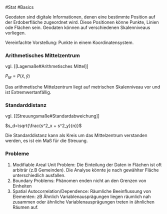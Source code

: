 #Stat #Basics 

Geodaten sind digitale Informationen, denen eine bestimmte Position auf der Erdoberfläche zugeordnet wird. Diese Positionen könne Punkte, Linien ode Flächen sein. Geodaten können auf verschiedenen Skalenniveaus vorliegen.

Vereinfachte Vorstellung: Punkte in einem Koordinatensystem.

### Arithmetisches Mittelzentrum

vgl. [[Lagemaße#Arithmetisches Mittel]]

$P_M=P(\bar{x},\bar{y})$

Das arithmetische Mittelzentrum liegt auf metrischen Skalenniveau vor und ist Extremwertanfällig.

### Standarddistanz

vgl. [[Streuungsmaße#Standardabweichung]]

$s_d=\sqrt{\frac{s^2_x + s^2_y}{n}}$

Die Standarddistanz kann als Kreis um das Mittelzentrum verstanden werden, es ist ein Maß für die Streuung.

### Probleme

1. Modifiable Areal Unit Problem: Die Einteilung der Daten in Flächen ist oft arbiträr (z.B Gemeinden). Die Analyse könnte je nach gewählter Fläche unterschiedlich ausfallen.
2. Boundary Problems: Phänomen enden nicht an den Grenzen von Einheiten
3. Spatial Autocorrelation/Dependence: Räumliche Beeinflussung von Elementen: zB Ähnlich Variablenausprägungen liegen räumlich nah zusammen oder ähnliche Variablenausprägungen treten in ähnlichen Räumen auf.
